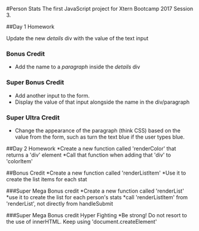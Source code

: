 #Person Stats
The first JavaScript project for Xtern Bootcamp 2017 Session 3.

##Day 1 Homework

Update the new _details_ div with the value of the text input

### Bonus Credit

* Add the name to a _paragraph_ inside the _details_ div

### Super Bonus Credit

* Add another input to the form.
* Display the value of that input alongside the name in the div/paragraph

### Super Ultra Credit

* Change the appearance of the paragraph (think CSS) based on the value from the form, such as turn the text blue if the user types blue.



##Day 2 Homework
*Create a new function called 'renderColor' that returns a 'div' element
*Call that function when adding that 'div' to 'colorItem'

##Bonus Credit
*Create a new function called 'renderListItem'
*Use it to create the list items for each stat

###Super Mega Bonus credit 
*Create a new function called 'renderList'
*use it to create the list for each person's stats 
*call 'renderListItem' from 'renderList', not directly from handleSubmit

###Super Mega Bonus credit Hyper Fighting
*Be strong! Do not resort to the use of innerHTML. Keep using 'document.createElement'